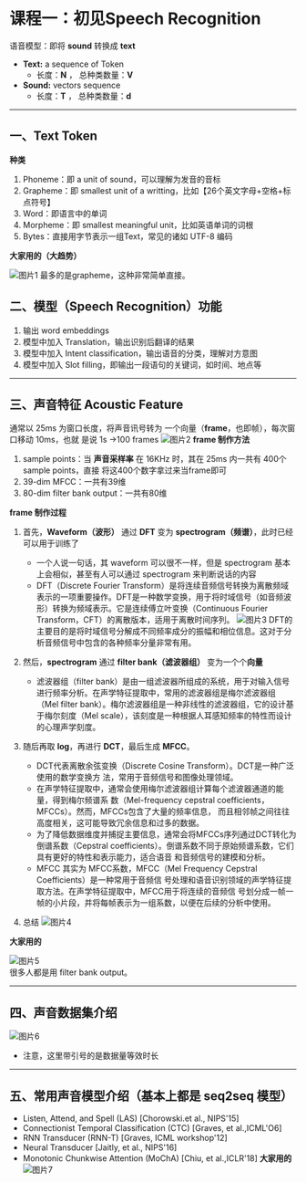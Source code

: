 # 课程一：初见Speech Recognition
语音模型：即将 **sound** 转换成 **text**

* **Text:** a sequence of Token
  * 长度：**N** ， 总种类数量：**V**
* **Sound:** vectors sequence
  * 长度：**T** ， 总种类数量：**d**
---

## 一、Text Token
**种类**
1. Phoneme：即 a unit of sound，可以理解为发音的音标
2. Grapheme：即 smallest unit of a writting，比如【26个英文字母+空格+标点符号】
3. Word：即语言中的单词
4. Morpheme：即 smallest meaningful unit，比如英语单词的词根
5. Bytes：直接用字节表示一组Text，常见的诸如 UTF-8 编码
   
**大家用的（大趋势）**

![图片1](../image/img1.png)
最多的是grapheme，这种非常简单直接。

## 二、模型（Speech Recognition）功能
1. 输出 word embeddings
2. 模型中加入 Translation，输出识别后翻译的结果
3. 模型中加入 Intent classification，输出语音的分类，理解对方意图
4. 模型中加入 Slot filling，即输出一段语句的关键词，如时间、地点等
---

## 三、声音特征 Acoustic Feature
通常以 25ms 为窗口长度，将声音讯号转为 一个向量（**frame**，也即帧），每次窗口移动 10ms，也就
是说 1s →100 frames
![图片2](../image/img2.png)
**frame 制作方法**
1. sample points：当 **声音采样率** 在 16KHz 时，其在 25ms 内一共有 400个 sample points，直接
将这400个数字拿过来当frame即可
2. 39-dim MFCC：一共有39维
3. 80-dim filter bank output：一共有80维

**frame 制作过程**
1. 首先，**Waveform（波形）** 通过 **DFT** 变为 **spectrogram（频谱）**，此时已经可以用于训练了
   * 一个人说一句话，其 waveform 可以很不一样，但是 spectrogram 基本上会相似，甚至有人可以通过 spectrogram 来判断说话的内容
   * DFT（Discrete Fourier Transform）是将连续音频信号转换为离散频域表示的一项重要操作。DFT是一种数学变换，用于将时域信号（如音频波形）转换为频域表示。它是连续傅立叶变换（Continuous Fourier Transform，CFT）的离散版本，适用于离散时间序列。
  ![图片3](../image/img3.png)
DFT的主要目的是将时域信号分解成不同频率成分的振幅和相位信息。这对于分析音频信号中包含的各种频率分量非常有用。

2. 然后，**spectrogram** 通过 **filter bank（滤波器组）** 变为一个个**向量**
   * 滤波器组（filter bank）是由一组滤波器所组成的系统，用于对输入信号进行频率分析。在声学特征提取中，常用的滤波器组是梅尔滤波器组（Mel filter bank）。梅尔滤波器组是一种非线性的滤波器组，它的设计基于梅尔刻度（Mel scale），该刻度是一种根据人耳感知频率的特性而设计的心理声学刻度。

3. 随后再取 **log**，再进行 **DCT**，最后生成 **MFCC**。
   * DCT代表离散余弦变换（Discrete Cosine Transform）。DCT是一种广泛使用的数学变换方
法，常用于音频信号和图像处理领域。
   * 在声学特征提取中，通常会使用梅尔滤波器组计算每个滤波器通道的能量，得到梅尔频谱系
数（Mel-frequency cepstral coefficients，MFCCs）。然而，MFCCs包含了大量的频率信息，
而且相邻帧之间往往高度相关，这可能导致冗余信息和过多的数据。
   * 为了降低数据维度并捕捉主要信息，通常会将MFCCs序列通过DCT转化为倒谱系数（Cepstral
coefficients）。倒谱系数不同于原始频谱系数，它们具有更好的特性和表示能力，适合语音
和音频信号的建模和分析。
   * MFCC 其实为 MFCC系数，MFCC（Mel Frequency Cepstral Coefficients）是一种常用于音频信
号处理和语音识别领域的声学特征提取方法。在声学特征提取中，MFCC用于将连续的音频信
号划分成一帧一帧的小片段，并将每帧表示为一组系数，以便在后续的分析中使用。
4. 总结
![图片4](../image/img4.png)

**大家用的**

![图片5](../image/img5.png)    
很多人都是用 filter bank output。

---

## 四、声音数据集介绍
![图片6](../image/img6.png) 
* 注意，这里带引号的是数据量等效时长
---

## 五、常用声音模型介绍（基本上都是 seq2seq 模型）
* Listen, Attend, and Spell (LAS) [Chorowski.et al., NIPS'15]
* Connectionist Temporal Classification (CTC) [Graves, et al.,ICML'O6]
* RNN Transducer (RNN-T) [Graves, ICML workshop'12]
* Neural Transducer [Jaitly, et al., NIPS'16]
* Monotonic Chunkwise Attention (MoChA) [Chiu, et al.,ICLR'18]
**大家用的**
![图片7](../image/img7.png)   

